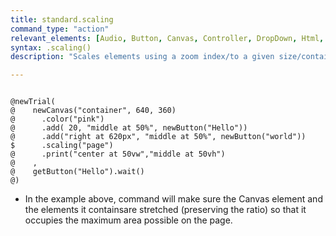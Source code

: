 ```yaml
---
title: standard.scaling
command_type: "action"
relevant_elements: [Audio, Button, Canvas, Controller, DropDown, Html, Image, MediaRecorder, Scale, Text, TextInput, Tooltip, Video, VoiceRecorder, Youtube]
syntax: .scaling()
description: "Scales elements using a zoom index/to a given size/container."

---
```


<!--more-->

<pre><code class="language-diff-javascript diff-highlight try-true">
@newTrial(
@    newCanvas("container", 640, 360)
@      .color("pink")
@      .add( 20, "middle at 50%", newButton("Hello"))
@      .add("right at 620px", "middle at 50%", newButton("world"))
$      .scaling("page")
@      .print("center at 50vw","middle at 50vh")
@    ,
@    getButton("Hello").wait()
@)
</code></pre>

+ In the example above, command will make sure the Canvas element and the elements it containsare stretched (preserving the ratio) so that it occupies the maximum area possible on the page.




